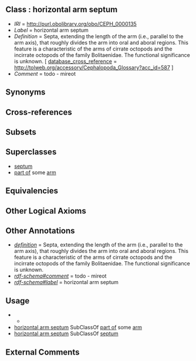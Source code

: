 
## Class : horizontal arm septum

 * *IRI* = http://purl.obolibrary.org/obo/CEPH_0000135
 * *Label* = horizontal arm septum
 * *Definition* = Septa, extending the length of the arm (i.e., parallel to the arm axis), that roughly divides the arm into oral and aboral regions. This feature is a characteristic of the arms of cirrate octopods and the incirrate octopods of the family Bolitaenidae. The functional significance is unknown. [ [database_cross_reference](../../ef/oboInOwl#hasDbXref.md) = http://tolweb.org/accessory/Cephalopoda_Glossary?acc_id=587 ]
 * *Comment* = todo - mireot

## Synonyms


## Cross-references


## Subsets


## Superclasses

 * [septum](../../CEPH/27/CEPH_0001027.md)
 * [part of](../../BFO/50/BFO_0000050.md) some [arm](../../CEPH/15/CEPH_0000015.md)

## Equivalencies


## Other Logical Axioms


## Other Annotations

 * *[definition](../../IAO/15/IAO_0000115.md)* = Septa, extending the length of the arm (i.e., parallel to the arm axis), that roughly divides the arm into oral and aboral regions. This feature is a characteristic of the arms of cirrate octopods and the incirrate octopods of the family Bolitaenidae. The functional significance is unknown.
 * *[rdf-schema#comment](../../nt/rdf-schema#comment.md)* = todo - mireot
 * *[rdf-schema#label](../../el/rdf-schema#label.md)* = horizontal arm septum

## Usage

 * -
 * [horizontal arm septum](../../CEPH/35/CEPH_0000135.md) SubClassOf [part of](../../BFO/50/BFO_0000050.md) some [arm](../../CEPH/15/CEPH_0000015.md)
 * [horizontal arm septum](../../CEPH/35/CEPH_0000135.md) SubClassOf [septum](../../CEPH/27/CEPH_0001027.md)

## External Comments


